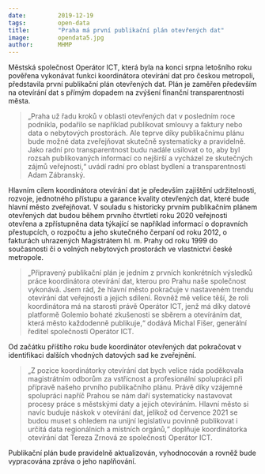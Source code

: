 ```yaml
---
date:         2019-12-19
tags:         open-data
title:        "Praha má první publikační plán otevřených dat"
image: 	      opendata5.jpg
author:       MHMP
---
```


Městská společnost Operátor ICT, která byla na konci srpna letošního roku pověřena vykonávat funkci koordinátora otevírání dat pro českou metropoli, představila první publikační plán otevřených dat. Plán je zaměřen především na otevírání dat s přímým dopadem na zvýšení finanční transparentnosti města.

> „Praha už řadu kroků v oblasti otevřených dat v posledním roce podnikla, podařilo se například publikovat smlouvy a faktury nebo data o nebytových prostorách. Ale teprve díky publikačnímu plánu bude možné data zveřejňovat skutečně systematicky a pravidelně. Jako radní pro transparentnost budu nadále usilovat o to, aby byl rozsah publikovaných informací co nejširší a vycházel ze skutečných zájmů veřejnosti,“ uvádí radní pro oblast bydlení a transparentnosti Adam Zábranský.

Hlavním cílem koordinátora otevírání dat je především zajištění udržitelnosti, rozvoje, jednotného přístupu a garance kvality otevřených dat, které bude hlavní město zveřejňovat. V souladu s historicky prvním publikačním plánem otevřených dat budou během prvního čtvrtletí roku 2020 veřejnosti otevřena a zpřístupněna data týkající se například informací o dopravních přestupcích, o rozpočtu a jeho skutečného čerpaní od roku 2012, o fakturách uhrazených Magistrátem hl. m. Prahy od roku 1999 do současnosti či o volných nebytových prostorách ve vlastnictví české metropole. 

> „Připravený publikační plán je jedním z prvních konkrétních výsledků práce koordinátora otevírání dat, kterou pro Prahu naše společnost vykonává. Jsem rád, že hlavní město pokračuje v nastaveném trendu otevírání dat veřejnosti a jejich sdílení. Rovněž mě velice těší, že roli koordinátora má na starosti právě Operátor ICT, jenž má díky datové platformě Golemio bohaté zkušenosti se sběrem a otevíráním dat, která město každodenně publikuje,“ dodává Michal Fišer, generální ředitel společnosti Operátor ICT.

Od začátku příštího roku bude koordinátor otevřených dat pokračovat v identifikaci dalších vhodných datových sad ke zveřejnění. 

> „Z pozice koordinátorky otevírání dat bych velice ráda poděkovala magistrátním odborům za vstřícnost a profesionální spolupráci při přípravě našeho prvního publikačního plánu. Právě díky vzájemné spolupráci napříč Prahou se nám daří systematicky nastavovat procesy práce s městskými daty a jejich otevíráním. Hlavní město si navíc buduje náskok v otevírání dat, jelikož od července 2021 se budou muset s ohledem na unijní legislativu povinně publikovat i určitá data regionálních a místních orgánů,“ doplňuje koordinátorka otevírání dat Tereza Zrnová ze společnosti Operátor ICT.

Publikační plán bude pravidelně aktualizován, vyhodnocován a rovněž bude vypracována zpráva o jeho naplňování. 

 
